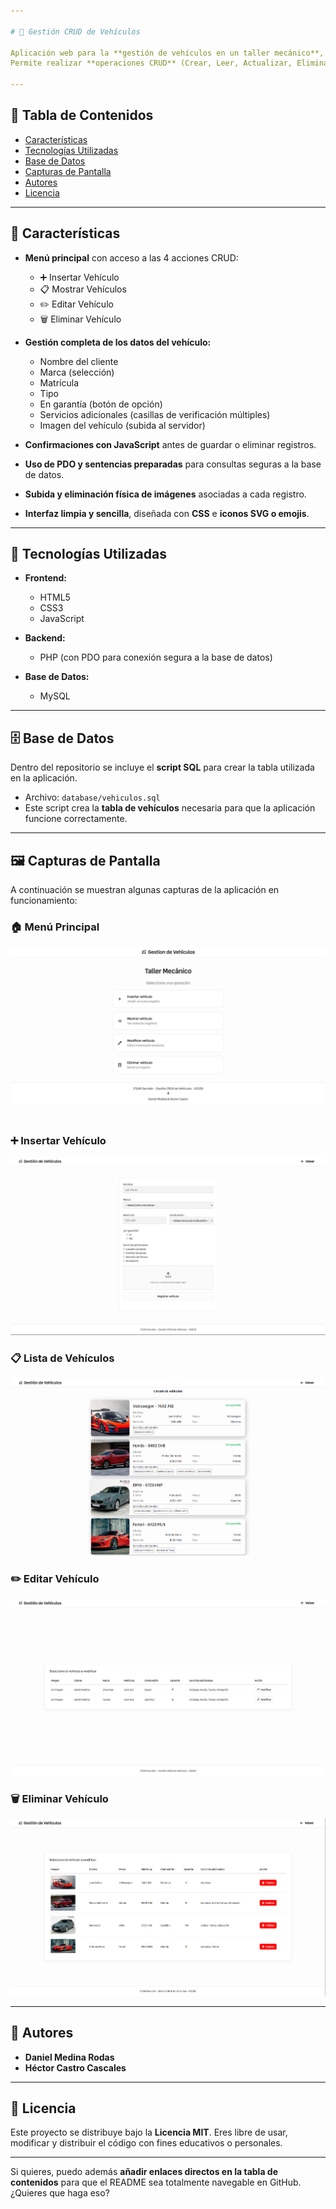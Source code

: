 ```yaml
---

# 🚗 Gestión CRUD de Vehículos

Aplicación web para la **gestión de vehículos en un taller mecánico**, desarrollada como proyecto práctico para el módulo de **Desarrollo Web en Entorno Servidor (2º DAW)**.
Permite realizar **operaciones CRUD** (Crear, Leer, Actualizar, Eliminar) sobre una base de datos de vehículos, utilizando **PHP**, **MySQL** y **JavaScript** para mejorar la experiencia del usuario.

---
```


## 🧭 Tabla de Contenidos

* [Características](#-características)
* [Tecnologías Utilizadas](#-tecnologías-utilizadas)
* [Base de Datos](#-base-de-datos)
* [Capturas de Pantalla](#-capturas-de-pantalla)
* [Autores](#-autores)
* [Licencia](#-licencia)

---

## 🚀 Características

* **Menú principal** con acceso a las 4 acciones CRUD:

  * ➕ Insertar Vehículo
  * 📋 Mostrar Vehículos
  * ✏️ Editar Vehículo
  * 🗑️ Eliminar Vehículo

* **Gestión completa de los datos del vehículo:**

  * Nombre del cliente
  * Marca (selección)
  * Matrícula
  * Tipo
  * En garantía (botón de opción)
  * Servicios adicionales (casillas de verificación múltiples)
  * Imagen del vehículo (subida al servidor)

* **Confirmaciones con JavaScript** antes de guardar o eliminar registros.

* **Uso de PDO y sentencias preparadas** para consultas seguras a la base de datos.

* **Subida y eliminación física de imágenes** asociadas a cada registro.

* **Interfaz limpia y sencilla**, diseñada con **CSS** e **iconos SVG o emojis**.

---

## 🧰 Tecnologías Utilizadas

* **Frontend:**

  * HTML5
  * CSS3
  * JavaScript

* **Backend:**

  * PHP (con PDO para conexión segura a la base de datos)

* **Base de Datos:**

  * MySQL

---

## 🗄️ Base de Datos

Dentro del repositorio se incluye el **script SQL** para crear la tabla utilizada en la aplicación.

* Archivo: `database/vehiculos.sql`
* Este script crea la **tabla de vehículos** necesaria para que la aplicación funcione correctamente.

---

## 🖼️ Capturas de Pantalla

A continuación se muestran algunas capturas de la aplicación en funcionamiento:

### 🏠 Menú Principal

![Menú Principal](./screenshots/main-menu.png)

### ➕ Insertar Vehículo

![Insertar Vehículo](./screenshots/insert-vehicles.png)

### 📋 Lista de Vehículos

![Lista de Vehículos](./screenshots/show-vehicles.png)

### ✏️ Editar Vehículo

![Editar Vehículo](./screenshots/modify-vehicles.png)

### 🗑️ Eliminar Vehículo

![Eliminar Vehículo](./screenshots/delete-vehicles.png)

---

## 👥 Autores

* **Daniel Medina Rodas**
* **Héctor Castro Cascales**

---

## 📜 Licencia

Este proyecto se distribuye bajo la **Licencia MIT**.
Eres libre de usar, modificar y distribuir el código con fines educativos o personales.

---

Si quieres, puedo además **añadir enlaces directos en la tabla de contenidos** para que el README sea totalmente navegable en GitHub. ¿Quieres que haga eso?
